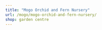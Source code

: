 ```yaml
---
title: "Mogo Orchid and Fern Nursery"
url: /mogo/mogo-orchid-and-fern-nursery/
shop: garden centre
---
```

